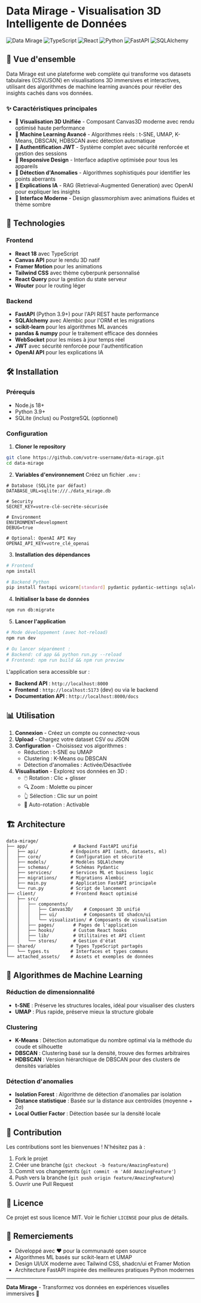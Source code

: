 # Data Mirage - Visualisation 3D Intelligente de Données

![Data Mirage](https://img.shields.io/badge/Data%20Mirage-3D%20Visualization-blueviolet)
![TypeScript](https://img.shields.io/badge/TypeScript-007ACC?style=flat&logo=typescript&logoColor=white)
![React](https://img.shields.io/badge/React-20232A?style=flat&logo=react&logoColor=61DAFB)
![Python](https://img.shields.io/badge/Python-3.9+-3776AB?style=flat&logo=python&logoColor=white)
![FastAPI](https://img.shields.io/badge/FastAPI-005571?style=flat&logo=fastapi)
![SQLAlchemy](https://img.shields.io/badge/SQLAlchemy-D71F00?style=flat&logo=sqlalchemy&logoColor=white)

## 🌟 Vue d'ensemble

Data Mirage est une plateforme web complète qui transforme vos datasets tabulaires (CSV/JSON) en visualisations 3D immersives et interactives, utilisant des algorithmes de machine learning avancés pour révéler des insights cachés dans vos données.

### ✨ Caractéristiques principales

- **🎨 Visualisation 3D Unifiée** - Composant Canvas3D moderne avec rendu optimisé haute performance
- **🤖 Machine Learning Avancé** - Algorithmes réels : t-SNE, UMAP, K-Means, DBSCAN, HDBSCAN avec détection automatique
- **🔐 Authentification JWT** - Système complet avec sécurité renforcée et gestion des sessions
- **📱 Responsive Design** - Interface adaptive optimisée pour tous les appareils
- **🎯 Détection d'Anomalies** - Algorithmes sophistiqués pour identifier les points aberrants
- **💬 Explications IA** - RAG (Retrieval-Augmented Generation) avec OpenAI pour expliquer les insights
- **🌙 Interface Moderne** - Design glassmorphism avec animations fluides et thème sombre

## 🚀 Technologies

### Frontend
- **React 18** avec TypeScript
- **Canvas API** pour le rendu 3D natif
- **Framer Motion** pour les animations
- **Tailwind CSS** avec thème cyberpunk personnalisé
- **React Query** pour la gestion du state serveur
- **Wouter** pour le routing léger

### Backend
- **FastAPI** (Python 3.9+) pour l'API REST haute performance
- **SQLAlchemy** avec Alembic pour l'ORM et les migrations
- **scikit-learn** pour les algorithmes ML avancés
- **pandas & numpy** pour le traitement efficace des données
- **WebSocket** pour les mises à jour temps réel
- **JWT** avec sécurité renforcée pour l'authentification
- **OpenAI API** pour les explications IA

## 🛠️ Installation

### Prérequis
- Node.js 18+
- Python 3.9+
- SQLite (inclus) ou PostgreSQL (optionnel)

### Configuration

1. **Cloner le repository**
```bash
git clone https://github.com/votre-username/data-mirage.git
cd data-mirage
```

2. **Variables d'environnement**
Créez un fichier `.env` :
```env
# Database (SQLite par défaut)
DATABASE_URL=sqlite:///./data_mirage.db

# Security
SECRET_KEY=votre-clé-secrète-sécurisée

# Environment
ENVIRONMENT=development
DEBUG=true

# Optional: OpenAI API Key
OPENAI_API_KEY=votre_clé_openai
```

3. **Installation des dépendances**
```bash
# Frontend
npm install

# Backend Python
pip install fastapi uvicorn[standard] pydantic pydantic-settings sqlalchemy asyncpg alembic python-jose[cryptography] passlib[bcrypt] python-multipart scikit-learn pandas numpy umap-learn hdbscan openai redis python-dotenv
```

4. **Initialiser la base de données**
```bash
npm run db:migrate
```

5. **Lancer l'application**
```bash
# Mode développement (avec hot-reload)
npm run dev

# Ou lancer séparément :
# Backend: cd app && python run.py --reload
# Frontend: npm run build && npm run preview
```

L'application sera accessible sur :
- **Backend API** : `http://localhost:8000`
- **Frontend** : `http://localhost:5173` (dev) ou via le backend
- **Documentation API** : `http://localhost:8000/docs`

## 📊 Utilisation

1. **Connexion** - Créez un compte ou connectez-vous
2. **Upload** - Chargez votre dataset CSV ou JSON
3. **Configuration** - Choisissez vos algorithmes :
   - Réduction : t-SNE ou UMAP
   - Clustering : K-Means ou DBSCAN
   - Détection d'anomalies : Activée/Désactivée
4. **Visualisation** - Explorez vos données en 3D :
   - 🖱️ Rotation : Clic + glisser
   - 🔍 Zoom : Molette ou pincer
   - 👆 Sélection : Clic sur un point
   - 🔄 Auto-rotation : Activable

## 🏗️ Architecture

```
data-mirage/
├── app/                 # Backend FastAPI unifié
│   ├── api/            # Endpoints API (auth, datasets, ml)
│   ├── core/           # Configuration et sécurité
│   ├── models/         # Modèles SQLAlchemy
│   ├── schemas/        # Schémas Pydantic
│   ├── services/       # Services ML et business logic
│   ├── migrations/     # Migrations Alembic
│   ├── main.py         # Application FastAPI principale
│   └── run.py          # Script de lancement
├── client/             # Frontend React optimisé
│   ├── src/
│   │   ├── components/
│   │   │   ├── Canvas3D/    # Composant 3D unifié
│   │   │   ├── ui/          # Composants UI shadcn/ui
│   │   │   └── visualization/ # Composants de visualisation
│   │   ├── pages/       # Pages de l'application
│   │   ├── hooks/       # Custom React hooks
│   │   ├── lib/         # Utilitaires et API client
│   │   └── stores/      # Gestion d'état
├── shared/             # Types TypeScript partagés
│   └── types.ts        # Interfaces et types communs
└── attached_assets/    # Assets et exemples de données
```

## 🎯 Algorithmes de Machine Learning

### Réduction de dimensionnalité
- **t-SNE** : Préserve les structures locales, idéal pour visualiser des clusters
- **UMAP** : Plus rapide, préserve mieux la structure globale

### Clustering
- **K-Means** : Détection automatique du nombre optimal via la méthode du coude et silhouette
- **DBSCAN** : Clustering basé sur la densité, trouve des formes arbitraires
- **HDBSCAN** : Version hiérarchique de DBSCAN pour des clusters de densités variables

### Détection d'anomalies
- **Isolation Forest** : Algorithme de détection d'anomalies par isolation
- **Distance statistique** : Basée sur la distance aux centroïdes (moyenne + 2σ)
- **Local Outlier Factor** : Détection basée sur la densité locale

## 🤝 Contribution

Les contributions sont les bienvenues ! N'hésitez pas à :
1. Fork le projet
2. Créer une branche (`git checkout -b feature/AmazingFeature`)
3. Commit vos changements (`git commit -m 'Add AmazingFeature'`)
4. Push vers la branche (`git push origin feature/AmazingFeature`)
5. Ouvrir une Pull Request

## 📄 Licence

Ce projet est sous licence MIT. Voir le fichier `LICENSE` pour plus de détails.

## 🙏 Remerciements

- Développé avec ❤️ pour la communauté open source
- Algorithmes ML basés sur scikit-learn et UMAP
- Design UI/UX moderne avec Tailwind CSS, shadcn/ui et Framer Motion
- Architecture FastAPI inspirée des meilleures pratiques Python modernes

---

**Data Mirage** - Transformez vos données en expériences visuelles immersives 🚀